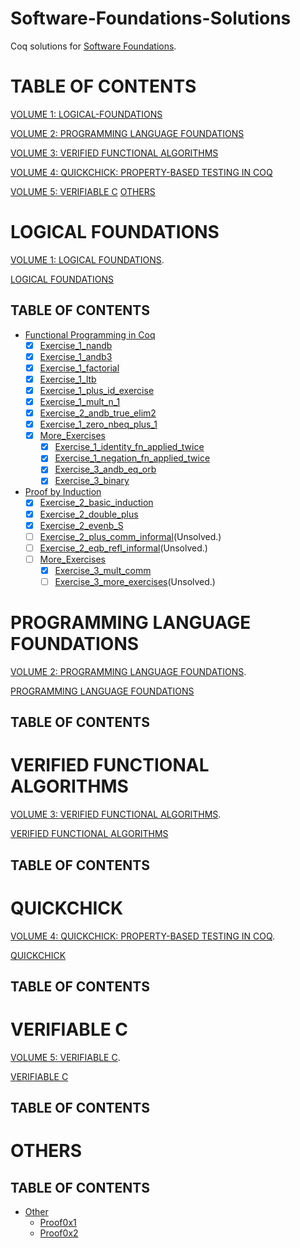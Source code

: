 # Software-Foundations-Solutions
Coq solutions for [Software Foundations](https://softwarefoundations.cis.upenn.edu/).

# TABLE OF CONTENTS
[VOLUME 1: LOGICAL-FOUNDATIONS](#LOGICAL-FOUNDATIONS)

[VOLUME 2: PROGRAMMING LANGUAGE FOUNDATIONS](#PROGRAMMING-LANGUAGE-FOUNDATIONS)

[VOLUME 3: VERIFIED FUNCTIONAL ALGORITHMS](#VERIFIED-FUNCTIONAL-ALGORITHMS)

[VOLUME 4: QUICKCHICK: PROPERTY-BASED TESTING IN COQ](#QUICKCHICK)

[VOLUME 5: VERIFIABLE C](#VERIFIABLE-C)
[OTHERS](#OTHERS)

# LOGICAL FOUNDATIONS
[VOLUME 1: LOGICAL FOUNDATIONS](https://softwarefoundations.cis.upenn.edu/lf-current/toc.html).

[LOGICAL FOUNDATIONS](/LF/)

## TABLE OF CONTENTS
* [Functional Programming in Coq](/LF/Basics.v)
  - [x] [Exercise_1_nandb](/LF/Basics.v)
  - [x] [Exercise_1_andb3](/LF/Basics.v)
  - [x] [Exercise_1_factorial](/LF/Basics.v)
  - [x] [Exercise_1_ltb](/LF/Basics.v)
  - [x] [Exercise_1_plus_id_exercise](/LF/Basics.v)
  - [x] [Exercise_1_mult_n_1](/LF/Basics.v)
  - [x] [Exercise_2_andb_true_elim2](/LF/Basics.v)
  - [x] [Exercise_1_zero_nbeq_plus_1](/LF/Basics.v)
  - [x] [More_Exercises](/LF/Basics.v)
    + [x] [Exercise_1_identity_fn_applied_twice](/LF/Basics.v)
    + [x] [Exercise_1_negation_fn_applied_twice](/LF/Basics.v)
    + [x] [Exercise_3_andb_eq_orb](/LF/Basics.v)
    + [x] [Exercise_3_binary](/LF/Basics.v)
* [Proof by Induction](/LF/Induction.v)
  - [x] [Exercise_2_basic_induction](/LF/Induction.v)
  - [x] [Exercise_2_double_plus](/LF/Induction.v)
  - [x] [Exercise_2_evenb_S](/LF/Induction.v)
  - [ ] [Exercise_2_plus_comm_informal](/LF/Induction.v)(Unsolved.)
  - [ ] [Exercise_2_eqb_refl_informal](/LF/Induction.v)(Unsolved.)
  - [ ] [More_Exercises](/LF/Induction.v)
    + [x] [Exercise_3_mult_comm](/LF/Induction.v)
    + [ ] [Exercise_3_more_exercises](/LF/Induction.v)(Unsolved.)

# PROGRAMMING LANGUAGE FOUNDATIONS
[VOLUME 2: PROGRAMMING LANGUAGE FOUNDATIONS](https://softwarefoundations.cis.upenn.edu/plf-current/toc.html).

[PROGRAMMING LANGUAGE FOUNDATIONS](/PLF/)

## TABLE OF CONTENTS


# VERIFIED FUNCTIONAL ALGORITHMS
[VOLUME 3: VERIFIED FUNCTIONAL ALGORITHMS](https://softwarefoundations.cis.upenn.edu/vfa-current/toc.html).

[VERIFIED FUNCTIONAL ALGORITHMS](/VFA/)

## TABLE OF CONTENTS


# QUICKCHICK
[VOLUME 4: QUICKCHICK: PROPERTY-BASED TESTING IN COQ](https://softwarefoundations.cis.upenn.edu/qc-current/toc.html).

[QUICKCHICK](/QC/)

## TABLE OF CONTENTS


# VERIFIABLE C
[VOLUME 5: VERIFIABLE C](https://softwarefoundations.cis.upenn.edu/vc-current/toc.html).

[VERIFIABLE C](/VC/)

## TABLE OF CONTENTS

# OTHERS
## TABLE OF CONTENTS
* [Other](/Other)
  - [Proof0x1](/Other/proof0x1.v)
  - [Proof0x2](/Other/proof0x2.v)